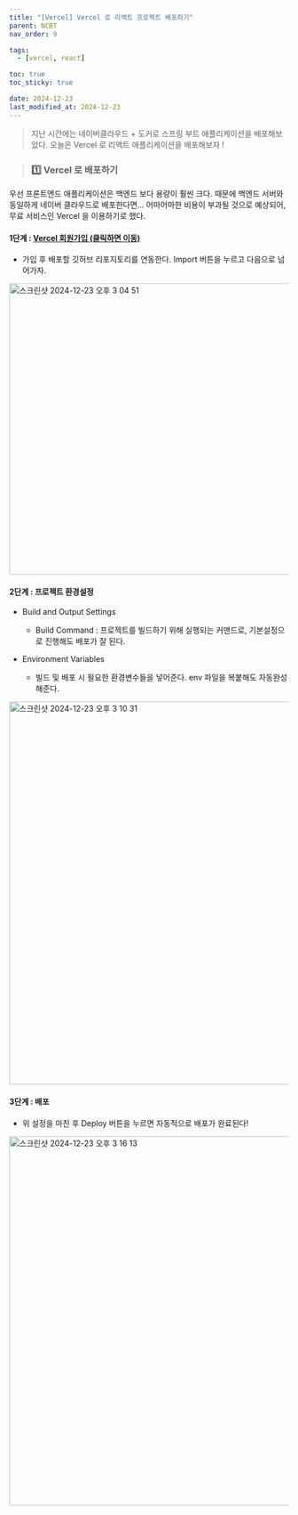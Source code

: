 ```yaml
---
title: "[Vercel] Vercel 로 리액트 프로젝트 배포하기"
parent: NCBT
nav_order: 9

tags:
  - [vercel, react]

toc: true
toc_sticky: true

date: 2024-12-23
last_modified_at: 2024-12-23
---
```


> 지난 시간에는 네이버클라우드 + 도커로 스프링 부트 애플리케이션을 배포해보았다. 오늘은 Vercel 로 리액트 애플리케이션을 배포해보자 !

> ### 1️⃣ Vercel 로 배포하기

우선 프론트엔드 애플리케이션은 백엔드 보다 용량이 훨씬 크다. 때문에 백엔드 서버와 동일하게 네이버 클라우드로 배포한다면... 어마어마한 비용이 부과될 것으로 예상되어, 무료 서비스인 Vercel 을 이용하기로 했다.

#### 1단계 : [Vercel 회원가입 (클릭하면 이동)](https://vercel.com/)

- 가입 후 배포할 깃허브 리포지토리를 연동한다. Import 버튼을 누르고 다음으로 넘어가자.

<img width="524" alt="스크린샷 2024-12-23 오후 3 04 51" src="https://github.com/user-attachments/assets/cca7549d-050a-4e24-8cd3-4d9b96b9ee1f" />

#### 2단계 : 프로젝트 환경설정

- Build and Output Settings
    - Build Command : 프로젝트를 빌드하기 위해 실행되는 커맨드로, 기본설정으로 진행해도 배포가 잘 된다.

- Environment Variables
    - 빌드 및 배포 시 필요한 환경변수들을 넣어준다. env 파일을 복붙해도 자동완성 해준다.

<img width="689" alt="스크린샷 2024-12-23 오후 3 10 31" src="https://github.com/user-attachments/assets/0325c904-2b6f-413c-a21e-d061b0f1592b" />

#### 3단계 : 배포

- 위 설정을 마친 후 Deploy 버튼을 누르면 자동적으로 배포가 완료된다!

<img width="664" alt="스크린샷 2024-12-23 오후 3 16 13" src="https://github.com/user-attachments/assets/426bb669-c9cf-45a9-aa98-55286af582f4" />

